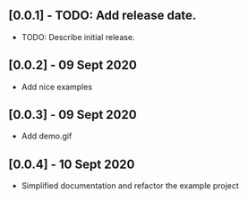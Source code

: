 ## [0.0.1] - TODO: Add release date.

* TODO: Describe initial release.

## [0.0.2] - 09 Sept 2020

* Add nice examples

## [0.0.3] - 09 Sept 2020

* Add demo.gif

## [0.0.4] - 10 Sept 2020

* Simplified documentation and refactor the example project
